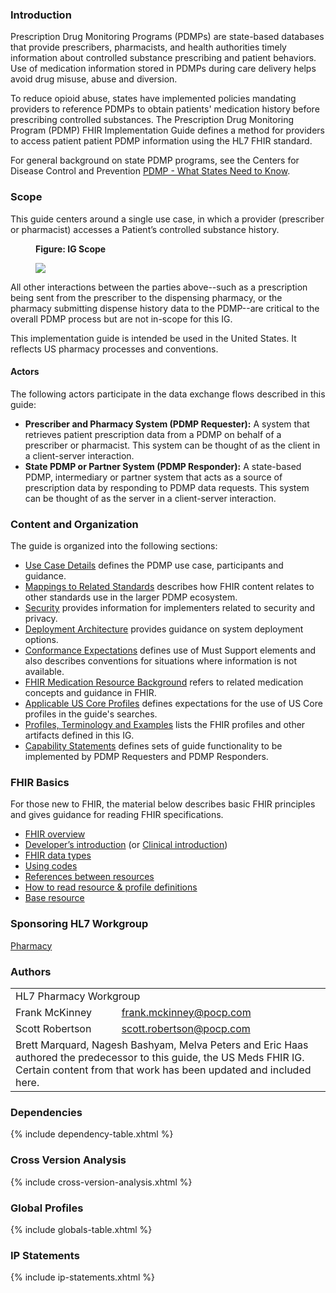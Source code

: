### Introduction

Prescription Drug Monitoring Programs (PDMPs) are state-based databases that provide prescribers, pharmacists, and health authorities timely information about controlled substance prescribing and patient behaviors. Use of medication information stored in PDMPs during care delivery helps avoid drug misuse, abuse and diversion. 

To reduce opioid abuse, states have implemented policies mandating providers to reference PDMPs to obtain patients' medication history before prescribing controlled substances. The Prescription Drug Monitoring Program (PDMP) FHIR Implementation Guide defines a method for providers to access patient patient PDMP information using the HL7 FHIR standard. 

For general background on state PDMP programs, see the Centers for Disease Control and Prevention [PDMP - What States Need to Know](https://www.cdc.gov/drugoverdose/pdmp/index.html).

### Scope

This guide centers around a single use case, in which a provider (prescriber or pharmacist) accesses a Patient’s controlled substance history.

<div>
<figure class="figure">
<figcaption class="figure-caption"><strong>Figure: IG Scope</strong></figcaption>
  <p>
  <img src="pdmp-overview-scope.png" style="float:none">  
  </p>
</figure>
</div>

All other interactions between the parties above--such as a prescription being sent from the prescriber to the dispensing pharmacy, or the pharmacy submitting dispense history data to the PDMP--are critical to the overall PDMP process but are not in-scope for this IG. 

This implementation guide is intended be used in the United States. It reflects US pharmacy processes and conventions. 

#### Actors
The following actors participate in the data exchange flows described in this guide:

- **Prescriber and Pharmacy System (PDMP Requester):** A system that retrieves patient prescription data from a PDMP on behalf of a prescriber or pharmacist. This system can be thought of as the client in a client-server interaction.
- **State PDMP or Partner System (PDMP Responder):** A state-based PDMP, intermediary or partner system that acts as a source of prescription data by responding to PDMP data requests. This system can be thought of as the server in a client-server interaction.


### Content and Organization

The guide is organized into the following sections:

- [Use Case Details](use-case.html) defines the PDMP use case, participants and guidance.
- [Mappings to Related Standards](mappings.html) describes how FHIR content relates to other standards use in the larger PDMP ecosystem.
- [Security](security.html) provides information for implementers related to security and privacy.
- [Deployment Architecture](deployment.html) provides guidance on system deployment options.
- [Conformance Expectations](conformance.html) defines use of Must Support elements and also describes conventions for situations where information is not available.
- [FHIR Medication Resource Background](fhir-medication-background.html) refers to related medication concepts and guidance in FHIR.
- [Applicable US Core Profiles](us-core-profiles.html) defines expectations for the use of US Core profiles in the guide's searches.
- [Profiles, Terminology and Examples](artifacts.html) lists the FHIR profiles and other artifacts defined in this IG.
- [Capability Statements](capability-statements.html) defines sets of guide functionality to be implemented by PDMP Requesters and PDMP Responders.

### FHIR Basics 

For those new to FHIR, the material below describes basic FHIR principles and gives guidance for reading FHIR specifications.

- [FHIR overview](http://hl7.org/fhir/R4/overview.html)
- [Developer’s introduction](http://hl7.org/fhir/R4/overview-dev.html) (or [Clinical introduction](http://hl7.org/fhir/R4/overview-clinical.html))
- [FHIR data types](http://hl7.org/fhir/R4/datatypes.html)
- [Using codes](http://hl7.org/fhir/R4/terminologies.html)
- [References between resources](http://hl7.org/fhir/R4/references.html)
- [How to read resource & profile definitions](http://hl7.org/fhir/R4/formats.html)
- [Base resource](http://hl7.org/fhir/R4/resource.html)

### Sponsoring HL7 Workgroup  
[Pharmacy](http://www.hl7.org/Special/committees/medication/index.cfm)

### Authors

<table class="grid">
    <tbody>
	  <tr>
		<td colspan="2">HL7 Pharmacy Workgroup</td>
  	  </tr>
	  <tr>
		<td>Frank McKinney</td>
		<td><a href="mailto:frank.mckinney@pocp.com">frank.mckinney@pocp.com</a></td>
	  </tr>
	  <tr>
		<td>Scott Robertson</td>
		<td><a href="mailto:scott.robertson@pocp.com">scott.robertson@pocp.com</a></td>
	  </tr>
	  <tr>
		<td colspan="2">Brett Marquard, Nagesh Bashyam, Melva Peters and Eric Haas authored the predecessor to this guide, the US Meds FHIR IG. Certain content from that work has been updated and included here.</td>
	  </tr>
	</tbody>
  </table>


### Dependencies
{% include dependency-table.xhtml %}

### Cross Version Analysis
{% include cross-version-analysis.xhtml %}

### Global Profiles
{% include globals-table.xhtml %}

### IP Statements
{% include ip-statements.xhtml %}
